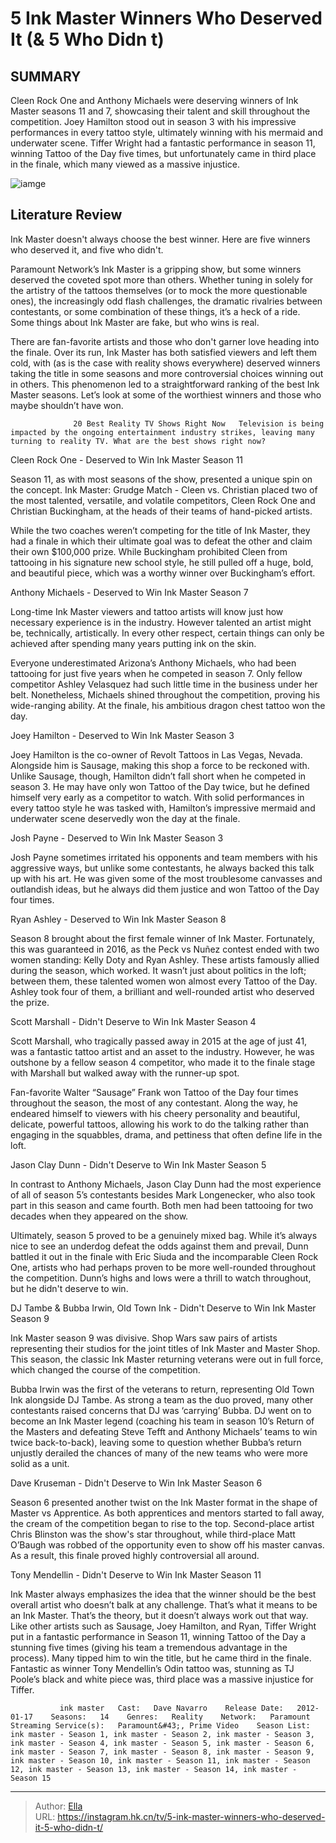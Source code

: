 # 5 Ink Master Winners Who Deserved It (&amp; 5 Who Didn t)


## SUMMARY 



  Cleen Rock One and Anthony Michaels were deserving winners of Ink Master seasons 11 and 7, showcasing their talent and skill throughout the competition.   Joey Hamilton stood out in season 3 with his impressive performances in every tattoo style, ultimately winning with his mermaid and underwater scene.   Tiffer Wright had a fantastic performance in season 11, winning Tattoo of the Day five times, but unfortunately came in third place in the finale, which many viewed as a massive injustice.  

![iamge](https://static1.srcdn.com/wordpress/wp-content/uploads/2023/11/victoria-will-schedule-for-11_24-at-6_30-a-m-update-5-ink-master-winners-who-deserved-it-5-who-didn-t.jpg)

## Literature Review
Ink Master doesn&#39;t always choose the best winner. Here are five winners who deserved it, and five who didn&#39;t.




Paramount Network’s Ink Master is a gripping show, but some winners deserved the coveted spot more than others. Whether tuning in solely for the artistry of the tattoos themselves (or to mock the more questionable ones), the increasingly odd flash challenges, the dramatic rivalries between contestants, or some combination of these things, it’s a heck of a ride. Some things about Ink Master are fake, but who wins is real.




There are fan-favorite artists and those who don&#39;t garner love heading into the finale. Over its run, Ink Master has both satisfied viewers and left them cold, with (as is the case with reality shows everywhere) deserved winners taking the title in some seasons and more controversial choices winning out in others. This phenomenon led to a straightforward ranking of the best Ink Master seasons. Let’s look at some of the worthiest winners and those who maybe shouldn’t have won.

                  20 Best Reality TV Shows Right Now   Television is being impacted by the ongoing entertainment industry strikes, leaving many turning to reality TV. What are the best shows right now?    


 Cleen Rock One - Deserved to Win 
Ink Master Season 11
         

Season 11, as with most seasons of the show, presented a unique spin on the concept. Ink Master: Grudge Match - Cleen vs. Christian placed two of the most talented, versatile, and volatile competitors, Cleen Rock One and Christian Buckingham, at the heads of their teams of hand-picked artists.




While the two coaches weren’t competing for the title of Ink Master, they had a finale in which their ultimate goal was to defeat the other and claim their own $100,000 prize. While Buckingham prohibited Cleen from tattooing in his signature new school style, he still pulled off a huge, bold, and beautiful piece, which was a worthy winner over Buckingham’s effort.



 Anthony Michaels - Deserved to Win 
Ink Master Season 7
          

Long-time Ink Master viewers and tattoo artists will know just how necessary experience is in the industry. However talented an artist might be, technically, artistically. In every other respect, certain things can only be achieved after spending many years putting ink on the skin.

Everyone underestimated Arizona’s Anthony Michaels, who had been tattooing for just five years when he competed in season 7. Only fellow competitor Ashley Velasquez had such little time in the business under her belt. Nonetheless, Michaels shined throughout the competition, proving his wide-ranging ability. At the finale, his ambitious dragon chest tattoo won the day.






 Joey Hamilton - Deserved to Win 
Ink Master Season 3
          

Joey Hamilton is the co-owner of Revolt Tattoos in Las Vegas, Nevada. Alongside him is Sausage, making this shop a force to be reckoned with. Unlike Sausage, though, Hamilton didn’t fall short when he competed in season 3. He may have only won Tattoo of the Day twice, but he defined himself very early as a competitor to watch. With solid performances in every tattoo style he was tasked with, Hamilton’s impressive mermaid and underwater scene deservedly won the day at the finale.



 Josh Payne - Deserved to Win 
Ink Master Season 3
          

Josh Payne sometimes irritated his opponents and team members with his aggressive ways, but unlike some contestants, he always backed this talk up with his art. He was given some of the most troublesome canvasses and outlandish ideas, but he always did them justice and won Tattoo of the Day four times.






 Ryan Ashley - Deserved to Win 
Ink Master Season 8
         

Season 8 brought about the first female winner of Ink Master. Fortunately, this was guaranteed in 2016, as the Peck vs Nuñez contest ended with two women standing: Kelly Doty and Ryan Ashley. These artists famously allied during the season, which worked. It wasn’t just about politics in the loft; between them, these talented women won almost every Tattoo of the Day. Ashley took four of them, a brilliant and well-rounded artist who deserved the prize.



 Scott Marshall - Didn&#39;t Deserve to Win 
Ink Master Season 4
          

Scott Marshall, who tragically passed away in 2015 at the age of just 41, was a fantastic tattoo artist and an asset to the industry. However, he was outshone by a fellow season 4 competitor, who made it to the finale stage with Marshall but walked away with the runner-up spot.




Fan-favorite Walter “Sausage” Frank won Tattoo of the Day four times throughout the season, the most of any contestant. Along the way, he endeared himself to viewers with his cheery personality and beautiful, delicate, powerful tattoos, allowing his work to do the talking rather than engaging in the squabbles, drama, and pettiness that often define life in the loft.



 Jason Clay Dunn - Didn&#39;t Deserve to Win 
Ink Master Season 5
          

 In contrast to Anthony Michaels, Jason Clay Dunn had the most experience of all of season 5’s contestants besides Mark Longenecker, who also took part in this season and came fourth. Both men had been tattooing for two decades when they appeared on the show.

Ultimately, season 5 proved to be a genuinely mixed bag. While it’s always nice to see an underdog defeat the odds against them and prevail, Dunn battled it out in the finale with Eric Siuda and the incomparable Cleen Rock One, artists who had perhaps proven to be more well-rounded throughout the competition. Dunn’s highs and lows were a thrill to watch throughout, but he didn&#39;t deserve to win.






 DJ Tambe &amp; Bubba Irwin, Old Town Ink - Didn&#39;t Deserve to Win 
Ink Master Season 9
         

Ink Master season 9 was divisive. Shop Wars saw pairs of artists representing their studios for the joint titles of Ink Master and Master Shop. This season, the classic Ink Master returning veterans were out in full force, which changed the course of the competition.

Bubba Irwin was the first of the veterans to return, representing Old Town Ink alongside DJ Tambe. As strong a team as the duo proved, many other contestants raised concerns that DJ was ‘carrying’ Bubba. DJ went on to become an Ink Master legend (coaching his team in season 10’s Return of the Masters and defeating Steve Tefft and Anthony Michaels’ teams to win twice back-to-back), leaving some to question whether Bubba’s return unjustly derailed the chances of many of the new teams who were more solid as a unit.






 Dave Kruseman - Didn&#39;t Deserve to Win 
Ink Master Season 6
          

Season 6 presented another twist on the Ink Master format in the shape of Master vs Apprentice. As both apprentices and mentors started to fall away, the cream of the competition began to rise to the top. Second-place artist Chris Blinston was the show&#39;s star throughout, while third-place Matt O’Baugh was robbed of the opportunity even to show off his master canvas. As a result, this finale proved highly controversial all around.



 Tony Mendellin - Didn&#39;t Deserve to Win 
Ink Master Season 11
          

 Ink Master always emphasizes the idea that the winner should be the best overall artist who doesn’t balk at any challenge. That’s what it means to be an Ink Master. That’s the theory, but it doesn’t always work out that way. Like other artists such as Sausage, Joey Hamilton, and Ryan, Tiffer Wright put in a fantastic performance in Season 11, winning Tattoo of the Day a stunning five times (giving his team a tremendous advantage in the process). Many tipped him to win the title, but he came third in the finale. Fantastic as winner Tony Mendellin’s Odin tattoo was, stunning as TJ Poole’s black and white piece was, third place was a massive injustice for Tiffer.




               ink master   Cast:   Dave Navarro    Release Date:   2012-01-17    Seasons:   14    Genres:   Reality    Network:   Paramount    Streaming Service(s):   Paramount&#43;, Prime Video    Season List:   ink master - Season 1, ink master - Season 2, ink master - Season 3, ink master - Season 4, ink master - Season 5, ink master - Season 6, ink master - Season 7, ink master - Season 8, ink master - Season 9, ink master - Season 10, ink master - Season 11, ink master - Season 12, ink master - Season 13, ink master - Season 14, ink master - Season 15      

---

> Author: [Ella](https://instagram.hk.cn/)  
> URL: https://instagram.hk.cn/tv/5-ink-master-winners-who-deserved-it-5-who-didn-t/  

